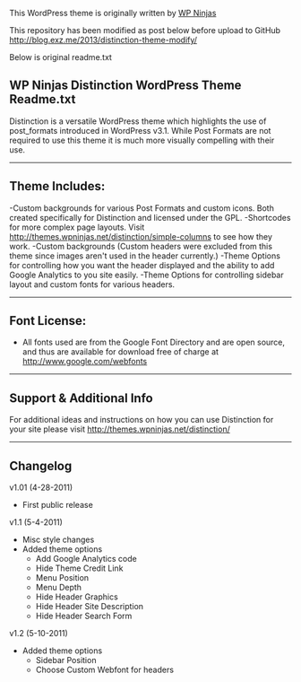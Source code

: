 This WordPress theme is originally written by [WP Ninjas](http://wpninjas.com/)

This repository has been modified as post below before upload to GitHub
http://blog.exz.me/2013/distinction-theme-modify/


Below is original readme.txt



WP Ninjas Distinction WordPress Theme Readme.txt
------------------------------------------------

Distinction is a versatile WordPress theme which highlights the use of post_formats introduced in WordPress v3.1. While Post Formats are not required to use this theme it is much more visually compelling with their use.

---------------
Theme Includes:
---------------

-Custom backgrounds for various Post Formats and custom icons. Both created specifically for Distinction and licensed under the GPL.
-Shortcodes for more complex page layouts. Visit http://themes.wpninjas.net/distinction/simple-columns to see how they work.
-Custom backgrounds (Custom headers were excluded from this theme since images aren't used in the header currently.)
-Theme Options for controlling how you want the header displayed and the ability to add Google Analytics to you site easily.
-Theme Options for controlling sidebar layout and custom fonts for various headers.

-------------
Font License:
-------------

- All fonts used are from the Google Font Directory and are open source, and thus are available for download free of charge at http://www.google.com/webfonts

-------------------------
Support & Additional Info
-------------------------

For additional ideas and instructions on how you can use Distinction for your site please visit http://themes.wpninjas.net/distinction/

-------------------------
Changelog
-------------------------

v1.01 (4-28-2011)
* First public release

v1.1 (5-4-2011)
* Misc style changes
* Added theme options
	* Add Google Analytics code
	* Hide Theme Credit Link
	* Menu Position
	* Menu Depth
	* Hide Header Graphics
	* Hide Header Site Description
	* Hide Header Search Form

v1.2 (5-10-2011)
* Added theme options
	* Sidebar Position
	* Choose Custom Webfont for headers
